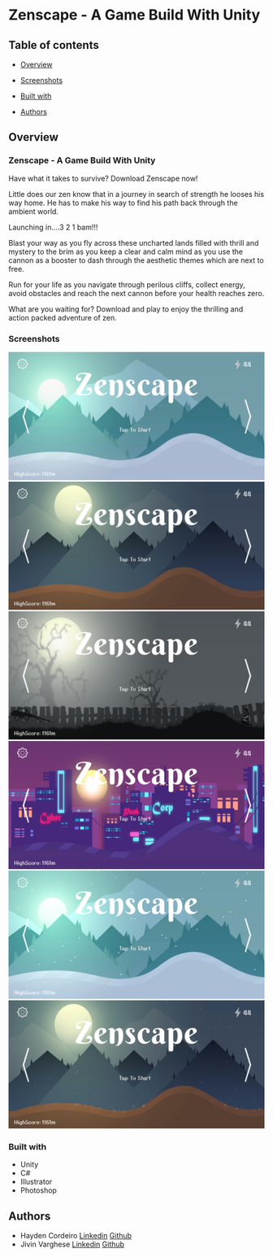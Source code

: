 # Zenscape - A Game Build With Unity

## Table of contents

- [Overview](#overview)
- [Screenshots](#screenshots)

- [Built with](#built-with)

- [Authors](#authors)


## Overview

### Zenscape - A Game Build With Unity
Have what it takes to survive?
Download Zenscape now!

Little does our zen know that in a journey in search of strength he looses his way home. He has to make his way to find his path back through the ambient world.

Launching in....3 2 1 bam!!!

Blast your way as you fly across these uncharted lands filled with thrill and mystery to the brim as you keep a clear and calm mind as you use the cannon as a booster to dash through the aesthetic themes which are next to free.

Run for your life as you navigate through perilous cliffs, collect energy, avoid obstacles and reach the next cannon before your health reaches zero.

What are you waiting for?
Download and play to enjoy the thrilling and action packed adventure of zen.


### Screenshots

![](./screenshots/1.jpg)
![](./screenshots/2.jpg)
![](./screenshots/3.jpg)
![](./screenshots/4.jpg)
![](./screenshots/5.jpg)
![](./screenshots/6.jpg)


### Built with

- Unity
- C#
- Illustrator
- Photoshop

## Authors

 - Hayden Cordeiro   [Linkedin](https://github.com/haydencordeiro)  [Github](www.linkedin.com/in/haydencordeiro) 
 - Jivin Varghese   [Linkedin](https://github.com/JivinVarghese)  [Github](www.linkedin.com/in/jivinvarghese) 






